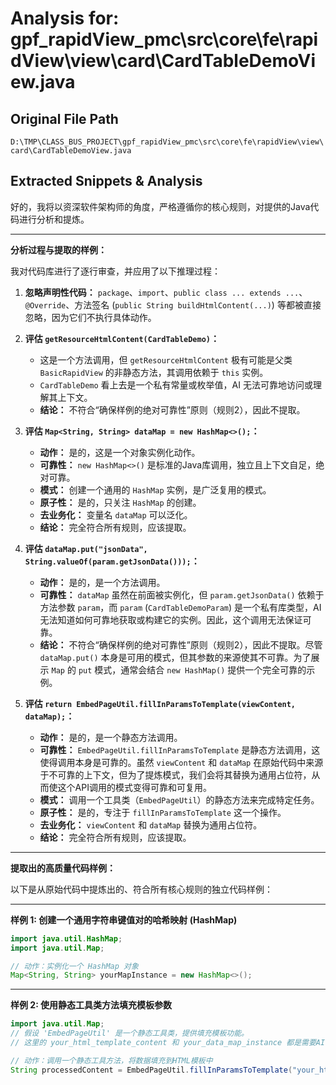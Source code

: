 # Analysis for: gpf_rapidView_pmc\src\core\fe\rapidView\view\card\CardTableDemoView.java

## Original File Path
`D:\TMP\CLASS_BUS_PROJECT\gpf_rapidView_pmc\src\core\fe\rapidView\view\card\CardTableDemoView.java`

## Extracted Snippets & Analysis
好的，我将以资深软件架构师的角度，严格遵循你的核心规则，对提供的Java代码进行分析和提炼。

---

**分析过程与提取的样例：**

我对代码库进行了逐行审查，并应用了以下推理过程：

1.  **忽略声明性代码：** `package`、`import`、`public class ... extends ...`、`@Override`、方法签名 (`public String buildHtmlContent(...)`) 等都被直接忽略，因为它们不执行具体动作。

2.  **评估 `getResourceHtmlContent(CardTableDemo)`：**
    *   这是一个方法调用，但 `getResourceHtmlContent` 极有可能是父类 `BasicRapidView` 的非静态方法，其调用依赖于 `this` 实例。
    *   `CardTableDemo` 看上去是一个私有常量或枚举值，AI 无法可靠地访问或理解其上下文。
    *   **结论：** 不符合“确保样例的绝对可靠性”原则（规则2），因此不提取。

3.  **评估 `Map<String, String> dataMap = new HashMap<>();`：**
    *   **动作：** 是的，这是一个对象实例化动作。
    *   **可靠性：** `new HashMap<>()` 是标准的Java库调用，独立且上下文自足，绝对可靠。
    *   **模式：** 创建一个通用的 `HashMap` 实例，是广泛复用的模式。
    *   **原子性：** 是的，只关注 `HashMap` 的创建。
    *   **去业务化：** 变量名 `dataMap` 可以泛化。
    *   **结论：** 完全符合所有规则，应该提取。

4.  **评估 `dataMap.put("jsonData", String.valueOf(param.getJsonData()));`：**
    *   **动作：** 是的，是一个方法调用。
    *   **可靠性：** `dataMap` 虽然在前面被实例化，但 `param.getJsonData()` 依赖于方法参数 `param`，而 `param` (`CardTableDemoParam`) 是一个私有库类型，AI 无法知道如何可靠地获取或构建它的实例。因此，这个调用无法保证可靠。
    *   **结论：** 不符合“确保样例的绝对可靠性”原则（规则2），因此不提取。尽管 `dataMap.put()` 本身是可用的模式，但其参数的来源使其不可靠。为了展示 `Map` 的 `put` 模式，通常会结合 `new HashMap()` 提供一个完全可靠的示例。

5.  **评估 `return EmbedPageUtil.fillInParamsToTemplate(viewContent, dataMap);`：**
    *   **动作：** 是的，是一个静态方法调用。
    *   **可靠性：** `EmbedPageUtil.fillInParamsToTemplate` 是静态方法调用，这使得调用本身是可靠的。虽然 `viewContent` 和 `dataMap` 在原始代码中来源于不可靠的上下文，但为了提炼模式，我们会将其替换为通用占位符，从而使这个API调用的模式变得可靠和可复用。
    *   **模式：** 调用一个工具类（`EmbedPageUtil`）的静态方法来完成特定任务。
    *   **原子性：** 是的，专注于 `fillInParamsToTemplate` 这一个操作。
    *   **去业务化：** `viewContent` 和 `dataMap` 替换为通用占位符。
    *   **结论：** 完全符合所有规则，应该提取。

---

**提取出的高质量代码样例：**

以下是从原始代码中提炼出的、符合所有核心规则的独立代码样例：

---

**样例 1: 创建一个通用字符串键值对的哈希映射 (HashMap)**

```java
import java.util.HashMap;
import java.util.Map;

// 动作：实例化一个 HashMap 对象
Map<String, String> yourMapInstance = new HashMap<>();
```

---

**样例 2: 使用静态工具类方法填充模板参数**

```java
import java.util.Map;
// 假设 'EmbedPageUtil' 是一个静态工具类，提供填充模板功能。
// 这里的 your_html_template_content 和 your_data_map_instance 都是需要AI理解的占位符。

// 动作：调用一个静态工具方法，将数据填充到HTML模板中
String processedContent = EmbedPageUtil.fillInParamsToTemplate("your_html_template_content", your_data_map_instance);
```